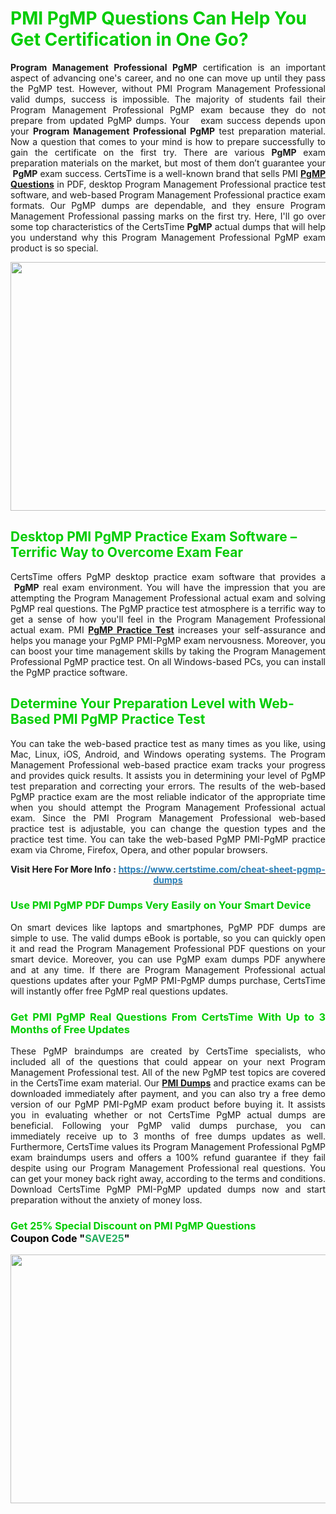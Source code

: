 <h1><span style="color:#00cc00;"><strong>PMI PgMP Questions Can Help You Get Certification in One Go?</strong></span></h1>

<p style="text-align: justify;"><strong>Program Management Professional PgMP</strong> certification is an important aspect of advancing one's career, and no one can move up until they pass the PgMP test. However, without PMI Program Management Professional valid dumps, success is impossible. The majority of students fail their Program Management Professional PgMP exam because they do not prepare from updated PgMP dumps. Your   exam success depends upon your <strong>Program Management Professional PgMP</strong> test preparation material. Now a question that comes to your mind is how to prepare successfully to gain the certificate on the first try. There are various <strong>PgMP</strong> exam preparation materials on the market, but most of them don’t guarantee your <strong> PgMP</strong> exam success. CertsTime is a well-known brand that sells PMI <strong><a href="https://www.certstime.com/cheat-sheet-pgmp-dumps">PgMP Questions</a></strong> in PDF, desktop Program Management Professional practice test software, and web-based Program Management Professional practice exam formats. Our PgMP dumps are dependable, and they ensure Program Management Professional passing marks on the first try. Here, I'll go over some top characteristics of the CertsTime <strong>PgMP</strong> actual dumps that will help you understand why this Program Management Professional PgMP exam product is so special.</p>

<p style="text-align: center;"><a href="https://www.certstime.com/cheat-sheet-pgmp-dumps"><img alt="" src="https://i.imgur.com/wlGiNOk.jpg" style="width: 700px; height: 398px;" /></a></p>

<h2><span style="color:#00cc00;"><strong>Desktop PMI PgMP Practice Exam Software – Terrific Way to Overcome Exam Fear</strong></span></h2>

<p style="text-align: justify;">CertsTime offers PgMP desktop practice exam software that provides a <strong> PgMP</strong> real exam environment. You will have the impression that you are attempting the Program Management Professional actual exam and solving PgMP real questions. The PgMP practice test atmosphere is a terrific way to get a sense of how you'll feel in the Program Management Professional actual exam. PMI <strong><a href="https://www.certstime.com/cheat-sheet-pgmp-dumps">PgMP Practice Test</a></strong> increases your self-assurance and helps you manage your PgMP PMI-PgMP exam nervousness. Moreover, you can boost your time management skills by taking the Program Management Professional PgMP practice test. On all Windows-based PCs, you can install the PgMP practice software.</p>

<h2><span style="color:#00cc00;"><strong>Determine Your Preparation Level with Web-Based PMI PgMP Practice Test</strong></span></h2>

<p style="text-align: justify;">You can take the web-based practice test as many times as you like, using Mac, Linux, iOS, Android, and Windows operating systems. The Program Management Professional web-based practice exam tracks your progress and provides quick results. It assists you in determining your level of PgMP test preparation and correcting your errors. The results of the web-based PgMP practice exam are the most reliable indicator of the appropriate time when you should attempt the Program Management Professional actual exam. Since the PMI Program Management Professional web-based practice test is adjustable, you can change the question types and the practice test time. You can take the web-based PgMP PMI-PgMP practice exam via Chrome, Firefox, Opera, and other popular browsers.</p>

<p style="text-align: center;"><strong>Visit Here For More Info :</strong> <strong><a href="https://www.certstime.com/cheat-sheet-pgmp-dumps"><span style="color:#2980b9;">https://www.certstime.com/cheat-sheet-pgmp-dumps</span></a></strong></p>

<h3 style="text-align: justify;"><span style="color:#00cc00;"><strong>Use PMI PgMP PDF Dumps Very Easily on Your Smart Device</strong></span></h3>

<p style="text-align: justify;">On smart devices like laptops and smartphones, PgMP PDF dumps are simple to use. The valid dumps eBook is portable, so you can quickly open it and read the Program Management Professional PDF questions on your smart device. Moreover, you can use PgMP exam dumps PDF anywhere and at any time. If there are Program Management Professional actual questions updates after your PgMP PMI-PgMP dumps purchase, CertsTime will instantly offer free PgMP real questions updates.</p>

<h3 style="text-align: justify;"><span style="color:#00cc00;"><strong>Get PMI PgMP Real Questions From CertsTime With Up to 3 Months of Free Updates</strong></span></h3>

<p style="text-align: justify;">These PgMP braindumps are created by CertsTime specialists, who included all of the questions that could appear on your next Program Management Professional test. All of the new PgMP test topics are covered in the CertsTime exam material. Our <strong><a href="https://www.certstime.com/cheat-sheet-pmi-dumps">PMI Dumps</a></strong> and practice exams can be downloaded immediately after payment, and you can also try a free demo version of our PgMP PMI-PgMP exam product before buying it. It assists you in evaluating whether or not CertsTime PgMP actual dumps are beneficial. Following your PgMP valid dumps purchase, you can immediately receive up to 3 months of free dumps updates as well. Furthermore, CertsTime values its Program Management Professional PgMP exam braindumps users and offers a 100% refund guarantee if they fail despite using our Program Management Professional real questions. You can get your money back right away, according to the terms and conditions. Download CertsTime PgMP PMI-PgMP updated dumps now and start preparation without the anxiety of money loss.</p>

<h3 style="text-align: justify;"><strong><span style="font-size:16px;"><strong><span style="color:#00cc00;">Get 25% Special Discount on PMI PgMP Questions</span></strong><br />
<strong><span style="color:#000000;">Coupon Code</span></strong> <strong><span style="color:#000000;">"</span><span style="color:#27ae60;">SAVE</span><font color="#27ae60">25</font><span style="color:#000000;">"</span></strong></span></strong></h3>

<p style="text-align: center;"><strong><a href="https://www.certstime.com/cheat-sheet-pgmp-dumps"><img alt="" src="https://i.imgur.com/Gj1kXWu.jpg" style="width: 700px; height: 398px;" /></a></strong></p>
